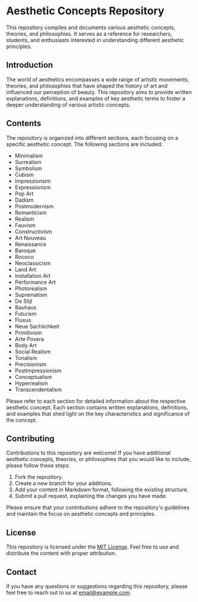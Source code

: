 # Aesthetic Concepts Repository

This repository compiles and documents various aesthetic concepts, theories, and philosophies. It serves as a reference for researchers, students, and enthusiasts interested in understanding different aesthetic principles.

## Introduction

The world of aesthetics encompasses a wide range of artistic movements, theories, and philosophies that have shaped the history of art and influenced our perception of beauty. This repository aims to provide written explanations, definitions, and examples of key aesthetic terms to foster a deeper understanding of various artistic concepts.

## Contents

The repository is organized into different sections, each focusing on a specific aesthetic concept. The following sections are included:

- Minimalism
- Surrealism
- Symbolism
- Cubism
- Impressionsim
- Expressionism
- Pop Art
- Dadism
- Postmodernism
- Romanticism
- Realism
- Fauvism
- Constructivism
- Art Nouveau
- Renaissance
- Baroque
- Rococo
- Neoclassicism
- Land Art
- Installation Art
- Performance Art
- Photorealism
- Suprematism
- De Stijl
- Bauhaus
- Futurism
- Fluxus
- Neue Sachlichkeit
- Primitivism
- Arte Povera
- Body Art
- Social Realism
- Tonalism
- Precisionism
- Postimpressionism
- Conceptualism
- Hyperrealism
- Transcendentalism

Please refer to each section for detailed information about the respective aesthetic concept. Each section contains written explanations, definitions, and examples that shed light on the key characteristics and significance of the concept.

## Contributing

Contributions to this repository are welcome! If you have additional aesthetic concepts, theories, or philosophies that you would like to include, please follow these steps:

1. Fork the repository.
2. Create a new branch for your additions.
3. Add your content in Markdown format, following the existing structure.
4. Submit a pull request, explaining the changes you have made.

Please ensure that your contributions adhere to the repository's guidelines and maintain the focus on aesthetic concepts and principles.

## License

This repository is licensed under the [MIT License](./LICENSE). Feel free to use and distribute the content with proper attribution.

## Contact

If you have any questions or suggestions regarding this repository, please feel free to reach out to us at [email@example.com](mailto:email@example.com).
